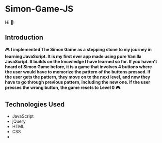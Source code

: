 # Simon-Game-JS
Hi 👋!
## Introduction
🎮 **I implemented The Simon Game as a stepping stone to my journey in learning JavaScript. It is my first ever app made using pure Vanilla JavaScript. It builds on the knowledge I have learned so far. If you haven't heard of Simon Game before, it is a game that involves 4 buttons where the user would have to memorize the pattern of the buttons pressed. If the user gets the pattern, they move on to the next level, and now they have to go through previous pattern, including the new one. If the user presses the wrong button, the game resets to Level 0 🎮.**

## Technologies Used
* JavaScript
* jQuery
* HTML
* CSS
*

